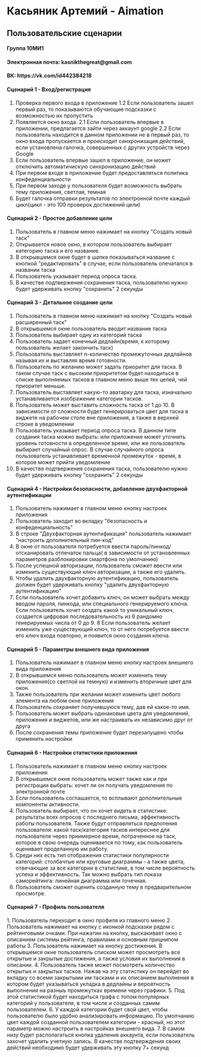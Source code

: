 <h1> Касьяник Артемий - Aimation
<h2> Пользовательские сценарии

<h4> Группа 10МИ1
<h4> Электронная почта: kasnikthegreat@gmail.com
<h4> ВК: https://vk.com/id442384218

<h4> Сценарий 1 - Вход/регистрация </h4>

1. Проверка первого входа в приложение
1.2 Если пользователь зашел первый раз, то показываются обучающие подсказки с возможностью их пропустить
2. Появляется окно входа.
2.1 Если пользователь впервые в приложении, предлагается зайти через аккаунт google
2.2 Если пользователь находится в данном приложении не в первый раз, то окно входа пропускается и происходит синхронизация действий, если установлена галочка, совершенных с других устройств через Google
3. Если пользователь впервые зашел в приложение, он может отключить автоматичискую синхронизацию действий
4. При первом входе в приложение будет предоставляться политика конфеденциальности
5. При первом заходе у пользователя будет возможность выбрать тему приложения, светлая, темная
6. Будет галочка отправки результатов по электронной почте каждый цикл(цикл - это 100 проверок достижений цели)

<h4> Сценарий 2 - Простое добавление цели </h4>

1. Пользователь в главном меню нажимает на кнопку "Создать новый таск"
2. Открывается новое окно, в котором пользователь выбирает категорию таска и его название. 
3. В открывшемся окне будет в шапке показываться название с кнопкой "редактировать" в случае, если пользователь опечатался в названии таска
4. Пользователь указывает период опроса таска.
5. В качестве подтвержения сохранения таска, пользователю нужно будет удерживать кнопку "сохранить" 2 секунды

<h4> Сценарий 3 - Детальное создание цели </h4>

1. Пользователь в главном меню нажимает на кнопку "Создать новый расширенный таск"
2. В открывшемся окне пользователь вводит название таска
3. Пользователь выбирает одну из категорий таска
4. Пользователь задает конечный дедлайн(время, к которому пользователь желает закончить таск)
5. Пользователь выставляет n-количество промежуточных дедлайнов называя их и выставляя время готовности.
6. Пользователь по желанию может задать приоритет для таска. В таком случае таск с высоким приоритетом будет находиться в списке выполняемых тасков в главном меню выше тех целей, чей приоритет меньше.
7. Пользователь выставляет какую-то аватарку для таска, изначально устанавливается изображение категории тасков.
8. Пользователь может выставить сложность таска от 1 до 10. В зависимости от сложности будет генерироваться цвет для таска в виджете на рабочем столе вне приложения, а также в верхней строке в уведомлении
9. Пользователь указывает период опроса таска. В данном типе создания таска можно выбрать: или приложение может уточнить уровень готовности в определенное время, или же пользователь выбирает случайный опрос. В случае случайного опроса пользователь устанавливает временной промежуток - время, в которое может прийти уведомление
10. В качестве подтвержения сохранения таска, пользователю нужно будет удерживать кнопку "сохранить" 2 секунды

<h4> Сценарий 4 - Настройки безопасности, добавление двухфакторной аутентификации </h4>

1. Пользователь нажимает в главном меню кнопку настроек приложения
2. Пользователь заходит во вкладку "безопасность и конфеденциальность"
3. В строке "Двухфакторная аутентификация" пользователь нажимает "настроить дополнительный пин-код" 
4. В окне от пользователя потребуется ввести пароль/пинкод/отсканировать отпечаток пальца( в зависимости от установленных параметров разблокировки смартфона по умолчанию) 
5. После успешной авторизации, пользователь сможет ввести или изменить существующий ключ авторизации, а также его удалить. 
6. Чтобы удалить двухфакторную аутентификацию, пользователь должен будет удерживать кнопку "удалить двухфакторную аутентификацию"
7. Если пользователь хочет добавить ключ, он может выбрать между вводом пароля, пинкода, или специального генерируемого ключа. Если пользователь хочет создать какой то уникальный ключ, создается цифровая последовательность из 6 рандомно генерируемых числа от 0 до 9.
8 Если пользователь желает изменить уже существующий ключ, то от него потребуется ввести его ключ входа повторно, и появится окно создания ключа.

<h4> Сценарий 5 - Параметры внешнего вида приложения </h4> 

1. Пользователь нажимает в главном меню кнопку настроек внешнего вида приложения
2. В открывшемся меню пользователь может изменить тему приложения(со светлой на темную) и изменить вторичные цвет для окон.
3. Также пользователь при желании может изменить цвет любого элемента на любом окне приложения
4. Пользователь сохраняет получившуюся тему, дав ей какое-то имя. 
5. Пользователь может выбрать одинаковые цвета для уведомлений, приложения и виджетов, или же настраивать их независимо друг от друга
6. После сохранения темы приложение будет перезапущено чтобы применить настройки

<h4> Сценарий 6 - Настройки статистики приложения</h4>

1. Пользователь нажимает в главном меню кнопку настроек приложения 
2. В открывшемся окне пользователь может также как и при регистрации выбрать: хочет ли он получать уведомления по электронной почте
3. Если пользователь соглашается, то всплывают дополнительные компоненты активности.
4. Пользователь выбирает, что он хочет видеть в статистике: результаты всех опросов с последнего письма, эффективность работы пользователя. Также будут отправляться предпотения пользователя: какой таск/категория тасков интереснее для пользователя через приимерное время, потраченное на таск, которое в свою очередь оценивается по тому, как пользователь оценивает проделанную им работу.	
5. Среди них есть тип отображения статистики популярности категорий: столбачтые или круговые диаграммы - а также цвета, отвечающие за все категории в статистике, в том числе вероятность успеха и эффективность. Так можно выбрать тип показа саморейтинга: линейная диаграмма или точечная. 
6. Пользователь сможет оценить созданную тему в предварительном просмотре.

<h4> Сценарий 7 - Профиль пользователя </h4>
1. Пользователь переходит в окно профиля из главного меню
2. Пользователь нажимает на кнопку с иконкой подсказки рядом с рейтинговыми очками. При нажатии на кнопку, выскакивает окно с описанием системы рейтинга, правилами и основным прицнипом работы
3. Пользователь нажимает на кнопку достижения. В открывшемся окне пользователь списком может просмотреть все открытые и закрытые достижения, а также условия их выполнения в описании.
4. Пользователь также может посмотреть количество открытых и закрытых тасков. Нажав на эту статистику он перейдет во вкладку со всеми закрытыми им тасками и их описанием выполнения в котором будет указываться укладка в дедлайны и вероятность выполнения на разныъ промежутках времени через графики.
5. Под этой статистикой будет находиться графа с топом популярных категорий у пользователя, в том числе и созданных самим пользователем. 6. У каждой категории будет свой цвет, чтобы пользователю было удобно анализировать информацию. По умолчанию цвет каждой созданной пользователем категории - красный, но этот параметр можно настроить в настройках внешнего вида.
7. В самом низу будет располагаться кнопка удаления аккаунта, если пользователь захочет удалить учетную запись. В качестве подтверждения своих действий необходимо будет удерживать эту кнопку 7+ секунд

